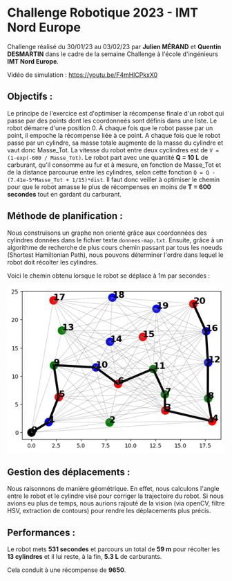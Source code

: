 # Challenge Robotique 2023 - IMT Nord Europe
 Challenge réalisé du 30/01/23 au 03/02/23 par **Julien MÉRAND** et **Quentin DESMARTIN** dans le cadre de la semaine Challenge à l'école d'ingénieurs **IMT Nord Europe**.

Vidéo de simulation : https://youtu.be/F4mHlCPkxX0

## Objectifs :

Le principe de l'exercice est d'optimiser la récompense finale d'un robot qui passe par des points dont les coordonneés sont définis dans une liste. Le robot démarre d'une position 0. À chaque fois que le robot passe par un point, il empoche la récompense liée à ce point.
A chaque fois que le robot passe par un cylindre, sa masse totale augmente de la masse du cylindre et vaut donc Masse_Tot. La vitesse du robot entre deux cyclindres est de ```V = (1-exp(-600 / Masse_Tot)```.
Le robot part avec une quantité **Q = 10 L** de carburant, qu'il consomme au fur et à mesure, en fonction de Masse_Tot et de la distance parcourue entre les cylindres, selon cette fonction ```Q = Q - (7.41e-5*Masse_Tot + 1/15)*dist```.
Il faut donc veiller à optimiser le chemin pour que le robot amasse le plus de récompenses en moins de **T = 600 secondes** tout en gardant du carburant.

## Méthode de planification :

Nous construisons un graphe non orienté grâce aux coordonnées des cylindres données dans le fichier texte ``donnees-map.txt``. Ensuite, grâce à un algorithme de recherche de plus cours chemin passant par tous les noeuds (Shortest Hamiltonian Path), nous pouvons déterminer l'ordre dans lequel le robot doit récolter les cylindres.

Voici le chemin obtenu lorsque le robot se déplace à 1m par secondes :

![Graph](graphe.png)

## Gestion des déplacements :

Nous raisonnons de manière géométrique. En effet, nous calculons l'angle entre le robot et le cylindre visé pour corriger la trajectoire du robot.
Si nous avions eu plus de temps, nous aurions rajouté de la vision (via openCV, filtre HSV, extraction de contours) pour rendre les déplacements plus précis.

## Performances : 

Le robot mets **531 secondes** et parcours un total de **59 m** pour récolter les **13 cylindres** et il lui reste, à la fin, **5.3 L** de carburants.  

Cela conduit à une récompense de **9650**.

